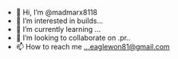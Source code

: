 - 👋 Hi, I’m @madmarx8118
- 👀 I’m interested in builds...
- 🌱 I’m currently learning ...
- 💞️ I’m looking to collaborate on .pr..
- 📫 How to reach me ...eaglewon81@gmail.com

<!---
madmarx8118/madmarx8118 is a ✨ special ✨ repository because its `README.md` (this file) appears on your GitHub profile.
You can click the Preview link to take a look at your changes.
--->
